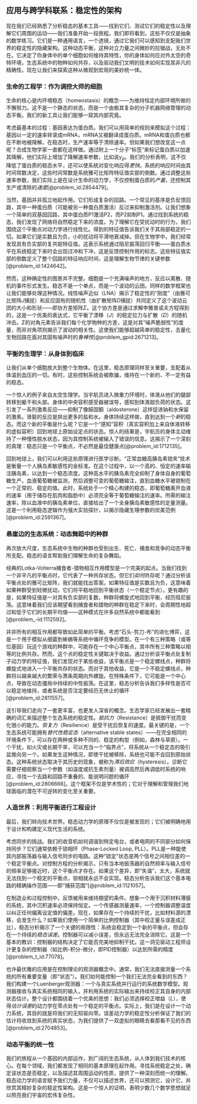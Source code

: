 ## 应用与跨学科联系：稳定性的架构

现在我们已经熟悉了分析稳态的基本工具——找到它们、测试它们的稳定性以及理解它们周围的运动——我们准备开始一段旅程。我们即将看到，这些不仅仅是抽象的数学练习。它们是一种通用语言，一个透镜，通过它我们可以感知到支配我们世界的稳定性的隐藏架构。这种动态平衡，这种对立力量之间微妙的拉锯战，无处不在。它决定了你身体中的单个细胞如何维持其特性，你的身体如何应对外太空的奇特环境，生态系统中的物种如何共存，以及驱动我们文明的技术如何实现其非凡的精确性。现在让我们来探索这种从微观到宏观的美妙统一体。

### 生命的工程学：作为调控大师的细胞

生命的核心是内环境稳态（homeostasis）的概念——为维持恒定内部环境所做的不懈努力。这不是一个静态的状态，而是一个由极其复杂的分子机器网络管理的动态平衡。我们的新工具让我们能够一窥其内部究竟。

考虑最基本的过程：基因表达为蛋白质。我们可以用简单的规则来模拟这个过程：基因以一定的速率转录成mRNA，mRNA又被翻译成蛋白质。mRNA和蛋白质也都在不断地被降解。在稳态时，生产速率等于清除速率。但如果我们想改变这一点呢？合成生物学家一直都在这样做。通过附上一个分子“标签”来标记蛋白质以加速其降解，他们实际上增加了降解速率参数，比如说$\gamma_p$。我们的分析表明，这不仅降低了蛋白质的稳态水平，还可以使系统对变化响应得*更快*。系统的响应时间由其时间常数决定，这些时间常数是系统雅可比矩阵特征值实部的倒数。通过调整这些速率参数，我们实际上是在设计生命的动力学，不仅控制蛋白质的*产量*，还控制其生产或清除的*速度*[@problem_id:2854479]。

当然，基因并非孤立地起作用。它们形成复杂的回路。一个常见的基序是负反馈回路，其中一种蛋白质（可能被另一种蛋白质激活）反过来抑制激活剂。让我们想象一个简单的双基因回路，其中蛋白质P1激活P2，而P2抑制P1。通过找到系统的稳态，我们发现了网络将自然稳定下来的浓度。为了理解它在受扰动时的行为，我们围绕这个平衡点对动力学进行线性化。得到的特征值告诉我们关于其局部稳定的一切。如果它们是实数且为负，小的扰动将平滑地衰减掉。但在生物学中，我们经常发现具有负实部的复共轭特征值。这表示系统通过阻尼振荡回归平衡——蛋白质水平在系统稳定下来时会出现过冲和下冲，这是反馈控制作用的标志。这些特征值实部的倒数定义了整个回路的特征响应时间，这是理解生物节律的关键参数[@problem_id:1424642]。

然而，这种确定性的图景并不完整。细胞是一个充满噪声的地方，反应以离散、随机的事件形式发生。稳态不是一个单点，而是一个波动的云团。同样的数学框架也让我们能够处理这种情况。线性噪声近似（LNA）揭示了稳定性的“刚度”（由雅可比矩阵$J$捕捉）和反应固有的随机性（由扩散矩阵$D$捕捉）共同定义了这个波动云团的大小和形状——即协方差矩阵$\Sigma$。这个协方差是通过求解李雅普诺夫方程得到的，这是一个优美的表达式，它平衡了漂移（$J$）的稳定拉力与扩散（$D$）的随机冲击。$\Sigma$的对角元素告诉我们每个化学物种的方差，这是对其“噪声脆弱性”的度量，而非对角项则揭示了波动的相关性。这使我们能够超越简单的稳定性，去量化生物回路在面对其固有噪声时的*鲁棒性*[@problem_gpid:2671213]。

### 平衡的生理学：从身体到临床

让我们从单个细胞放大到整个生物体。在这里，稳态原理同样至关重要，支配着从体温到血压的一切。有时，这些控制系统会被欺骗，维持在一个新的、不一定有益的稳态。

一个惊人的例子来自太空生理学。当宇航员进入微重力环境时，体液从他们的腿部转移到躯干和头部。身体的中央容积感受器被误导，感知到体液超负荷的状态。这引发了一系列激素反应——抑制了像醛固酮（aldosterone）这样促进钠和水保留的激素。肾脏的反应是排出更多的盐和水。身体持续这样做，直到达到一个*新*的稳态。而这个新的平衡是什么呢？它是一个“感知”容积（真实容积加上来自体液转移的虚拟容积）回到地球上原始设定点的状态。惊人的结果是，宇航员的身体主动维持了一种慢性脱水状态，因为其控制系统被输入了错误的信息。这揭示了一个深刻的真理：稳态只是一个平衡点，不必然是最佳健康点[@problem_id:1712135]。

回到地球上，我们可以利用这些原理进行医学诊断。“正常血糖高胰岛素钳夹”技术是衡量一个人胰岛素敏感性的金标准。在这个过程中，以一个高的、恒定的速率输注胰岛素，以达到一个稳态浓度。这种高水平的胰岛素完全抑制了身体自身的葡萄糖生产。血液葡萄糖被监测，然后调整可变的葡萄糖输注，直到血糖水平被钳制在一个正常的、稳定的值。此时，系统处于一个精心构建的稳态，即葡萄糖离开血液的速率（用于储存在肌肉和脂肪中）必须完全等于葡萄糖输注的速率。所需的输注速率，除以血液中的胰岛素单位，直接给出了一个全身胰岛素敏感性的定量测量。这是一个利用稳态逻辑作为强大实验探针，以揭示隐藏生理参数的优美范例[@problem_id:2591367]。

### 悬崖边的生态系统：动态舞蹈中的种群

再次放大尺度，生态系统中生物的种群也受到出生、死亡、捕食和竞争的动态平衡所支配。稳态的语言帮助我们理解生命的复杂舞蹈。

经典的Lotka-Volterra捕食者-猎物相互作用模型是一个完美的起点。当我们找到一个非平凡的平衡点时，它代表了一种共存状态。但它们*如何*共存呢？通过分析该平衡点处的雅可比矩阵，我们就能找出答案。如果特征值是实数且为负，这意味着如果种群受到轻微扰动，它们将平稳地回到平衡状态（一个稳定节点）。更有趣的是，如果特征值是一对具有负实部的复数，种群将螺旋式地回到平衡，经历阻尼振荡。这意味着我们应该期望看到捕食者和猎物的种群在稳定下来时，会周期性地超过和低于它们的长期平均值——这种模式在许多自然系统中都能看到[@problem_-id:1112592]。

并非所有的相互作用都导致如此简单的平衡。考虑“石头-剪刀-布”的进化博弈，这是一个用于模拟从细菌到蜥蜴等系统中循环竞争的模型。在一个有三种策略（或等位基因）玩这个游戏的种群中，可能存在一个中心平衡点，其中所有三种策略以相等的比例共存。然而，这个点的稳定性关键取决于收益。通过分析该平衡点处复制子动力学的特征值，我们发现对于某些收益，该平衡点是一个稳定螺线点，种群将螺旋式地进入一个平衡共存的状态。而对于其他收益，它是一个不稳定螺线点，种群将以越来越大的繁荣与萧条周期向外螺旋。在特殊条件下，它可能是一个中心点，导致在动态僵局中持续的中性振荡。在这里，稳态分析告诉我们多样性是否可以稳定地维持，或者系统是否注定要经历无休止的循环[@problem_id:2811557]。

这引导我们走向了一套更丰富，也更发人深省的概念。生态学家已经发展出一套精确的词汇来描述整个生态系统的稳定性。*抵抗力*（Resistance）是抵御干扰而变化很小的能力。*恢复力*（Resilience）是受干扰后恢复的速度。最关键的是，一个生态系统可能拥有*替代性稳定态*（alternative stable states）——在完全相同的环境条件下，可以存在两种或多种不同的、稳定的构型（例如，森林与草原）。一个干扰，如火灾或长期干旱，可以充当一个“临界点”，将系统从一个稳定态的吸引盆推向另一个。如果发生这种情况，即使干扰被移除，系统也可能不会回到原始状态。这种系统状态取决于其历史的现象，被称为*滞后效应*（hysteresis）。诊断它需要仔细观察当一个参数（如温度或抗生素剂量）被调高然后再调低时系统的响应，寻找一个去路和回路不重叠的、能说明问题的循环[@problem_id:2806666]。这个框架不仅是学术性的；它对于理解和管理我们地球面临的潜在不可逆转的变化至关重要。

### 人造世界：利用平衡进行工程设计

最后，我们转向技术世界。稳态动力学的原理不仅仅是被发现的；它们被明确地用于设计和构建定义现代生活的系统。

考虑同步的挑战。我们的收音机如何调谐到特定电台，或者电网的不同部分如何保持同步？它们通常依赖于锁相环（Phase-Locked Loop, PLL）。PLL是一种能使其内部振荡器与输入信号同步的电路。这种“锁定”状态是两个信号之间相位差的一个稳定平衡点。对控制方程的分析揭示，只有当本地振荡器的自然频率与输入信号的频率足够接近时，这个平衡点才存在。如果这个差异，即“失谐”，太大，系统就无法找到一个稳定的平衡点，锁相就永远不会实现。稳态分析告诉我们这个基本电路的精确操作范围——即“捕获范围”[@problem_id:1121057]。

在制造业和过程控制中，反馈被用来维持期望的条件。想象一个用于沉积材料薄膜的系统，其中沉积速率必须保持恒定。一个传感器测量速率，一个控制器调整温度以纠正任何偏离设定值的偏差。现在，如果存在一个持续的干扰，比如材料源的漂移，会发生什么？如果我们使用一个简单的比例控制器（其中校正量与误差成正比），稳态分析揭示了一个关键的局限性：系统会稳定到一个新的平衡点，但会存在一个持续的*稳态误差*。控制器可以减小误差，但永远无法完全消除它。这是一个基本的教训：控制器的结构决定了它能否完美地抑制干扰。这一洞见驱动工程师设计更复杂的控制器（如比例-积分-微分，即PID控制器）以达到所需的精度[@problem_t_id:77078]。

也许最优雅的应用是在控制理论的观测器概念中。通常，我们无法直接测量一个系统的所有重要变量（即“状态”）。我们如何能控制一个我们无法完全看到的东西？我们构建一个Luenberger观测器：一个与真实系统并行运行的系统数学模型。观测器接收与真实系统相同的输入，并利用系统的实际输出来持续校正其自身的内部状态估计。整个设计都围绕着一个优美的思想：我们必须选择校正增益（$L$），使得*估计误差*的动力学在零点处有一个稳定的平衡点。实际上，我们是在设计一个动力系统，其目的就是将我们的无知驱向零。误差动力学的稳定性分析保证了我们的估计将收敛到系统的真实状态，为我们提供了一双虚拟的眼睛去看那看不见的东西[@problem_id:2704853]。

### 动态平衡的统一性

我们的旅程从一个基因的内部运作，到广阔的生态系统，从人体到我们技术的核心。在每个领域，我们都发现了相同的基本原理在起作用。寻找系统稳定之处，确定该状态是否稳定，以及描述其周围运动的性质，提供了一种深刻而统一的理解。稳态动力学的语言赋予我们力量，不仅可以描述世界，还可以预测它，设计它，并欣赏其精妙复杂的稳定性架构。这是一个惊人的证明，表明少数几个数学思想就足以照亮我们宇宙的宏伟复杂性。